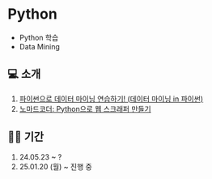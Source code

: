 # Python
- Python 학습
- Data Mining

## 💻 소개
1. [파이썬으로 데이터 마이닝 연습하기! (데이터 마이닝 in 파이썬)](https://product.kyobobook.co.kr/detail/S000200902974)
2. [노마드코더: Python으로 웹 스크래퍼 만들기](https://nomadcoders.co/python-for-beginners/lobby)

## 💪🏻 기간
1. 24.05.23 ~ ?
2. 25.01.20 (월) ~ 진행 중
